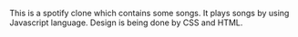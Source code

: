 This is a spotify clone which contains some songs. It plays songs by using Javascript language. Design is being done by CSS and HTML. 
